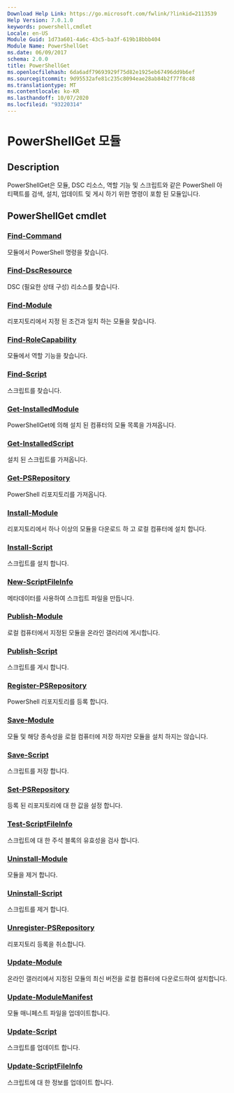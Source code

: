 ```yaml
---
Download Help Link: https://go.microsoft.com/fwlink/?linkid=2113539
Help Version: 7.0.1.0
keywords: powershell,cmdlet
Locale: en-US
Module Guid: 1d73a601-4a6c-43c5-ba3f-619b18bbb404
Module Name: PowerShellGet
ms.date: 06/09/2017
schema: 2.0.0
title: PowerShellGet
ms.openlocfilehash: 6da6adf79693929f75d82e1925eb67496dd9b6ef
ms.sourcegitcommit: 9d95532afe81c235c8094eae28ab84b2f77f8c48
ms.translationtype: MT
ms.contentlocale: ko-KR
ms.lasthandoff: 10/07/2020
ms.locfileid: "93220314"
---
```

# PowerShellGet 모듈

## Description

PowerShellGet은 모듈, DSC 리소스, 역할 기능 및 스크립트와 같은 PowerShell 아티팩트를 검색, 설치, 업데이트 및 게시 하기 위한 명령이 포함 된 모듈입니다.

## PowerShellGet cmdlet

### [Find-Command](Find-Command.md)
모듈에서 PowerShell 명령을 찾습니다.

### [Find-DscResource](Find-DscResource.md)
DSC (필요한 상태 구성) 리소스를 찾습니다.

### [Find-Module](Find-Module.md)
리포지토리에서 지정 된 조건과 일치 하는 모듈을 찾습니다.

### [Find-RoleCapability](Find-RoleCapability.md)
모듈에서 역할 기능을 찾습니다.

### [Find-Script](Find-Script.md)
스크립트를 찾습니다.

### [Get-InstalledModule](Get-InstalledModule.md)
PowerShellGet에 의해 설치 된 컴퓨터의 모듈 목록을 가져옵니다.

### [Get-InstalledScript](Get-InstalledScript.md)
설치 된 스크립트를 가져옵니다.

### [Get-PSRepository](Get-PSRepository.md)
PowerShell 리포지토리를 가져옵니다.

### [Install-Module](Install-Module.md)
리포지토리에서 하나 이상의 모듈을 다운로드 하 고 로컬 컴퓨터에 설치 합니다.

### [Install-Script](Install-Script.md)
스크립트를 설치 합니다.

### [New-ScriptFileInfo](New-ScriptFileInfo.md)
메타데이터를 사용하여 스크립트 파일을 만듭니다.

### [Publish-Module](Publish-Module.md)
로컬 컴퓨터에서 지정된 모듈을 온라인 갤러리에 게시합니다.

### [Publish-Script](Publish-Script.md)
스크립트를 게시 합니다.

### [Register-PSRepository](Register-PSRepository.md)
PowerShell 리포지토리를 등록 합니다.

### [Save-Module](Save-Module.md)
모듈 및 해당 종속성을 로컬 컴퓨터에 저장 하지만 모듈을 설치 하지는 않습니다.

### [Save-Script](Save-Script.md)
스크립트를 저장 합니다.

### [Set-PSRepository](Set-PSRepository.md)
등록 된 리포지토리에 대 한 값을 설정 합니다.

### [Test-ScriptFileInfo](Test-ScriptFileInfo.md)
스크립트에 대 한 주석 블록의 유효성을 검사 합니다.

### [Uninstall-Module](Uninstall-Module.md)
모듈을 제거 합니다.

### [Uninstall-Script](Uninstall-Script.md)
스크립트를 제거 합니다.

### [Unregister-PSRepository](Unregister-PSRepository.md)
리포지토리 등록을 취소합니다.

### [Update-Module](Update-Module.md)
온라인 갤러리에서 지정된 모듈의 최신 버전을 로컬 컴퓨터에 다운로드하여 설치합니다.

### [Update-ModuleManifest](Update-ModuleManifest.md)
모듈 매니페스트 파일을 업데이트합니다.

### [Update-Script](Update-Script.md)
스크립트를 업데이트 합니다.

### [Update-ScriptFileInfo](Update-ScriptFileInfo.md)
스크립트에 대 한 정보를 업데이트 합니다.


